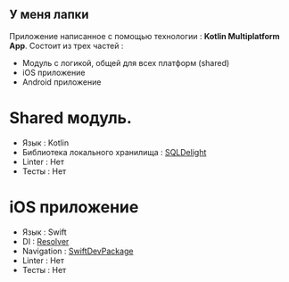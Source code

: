 ## У меня лапки

Приложение написанное с помощью технологии : **Kotlin Multiplatform App**. Состоит из трех частей :
- Модуль с логикой, общей для всех платформ (shared)
- iOS приложение
- Android приложение

# Shared модуль.
- Язык : Kotlin
- Библиотека локального хранилища : [SQLDelight](https://github.com/cashapp/sqldelight)
- Linter : Нет
- Тесты : Нет

# iOS приложение
- Язык : Swift
- DI : [Resolver](https://github.com/hmlongco/Resolver)
- Navigation : [SwiftDevPackage](https://github.com/ISSArt-LLC/SwiftDeveloperPackage)
- Linter : Нет
- Тесты : Нет

